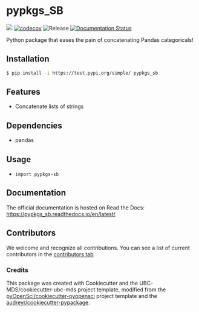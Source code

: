 # pypkgs_SB 

![](https://github.com/sbabicki/pypkgs_sb/workflows/build/badge.svg) [![codecov](https://codecov.io/gh/sbabicki/pypkgs_sb/branch/main/graph/badge.svg)](https://codecov.io/gh/sbabicki/pypkgs_sb) ![Release](https://github.com/sbabicki/pypkgs_sb/workflows/Release/badge.svg) [![Documentation Status](https://readthedocs.org/projects/pypkgs_sb/badge/?version=latest)](https://pypkgs_sb.readthedocs.io/en/latest/?badge=latest)

Python package that eases the pain of concatenating Pandas categoricals!

## Installation

```bash
$ pip install -i https://test.pypi.org/simple/ pypkgs_sb
```

## Features

- Concatenate lists of strings

## Dependencies

- pandas

## Usage

-  `import pypkgs-sb`

## Documentation

The official documentation is hosted on Read the Docs: https://pypkgs_sb.readthedocs.io/en/latest/

## Contributors

We welcome and recognize all contributions. You can see a list of current contributors in the [contributors tab](https://github.com/sbabicki/pypkgs_sb/graphs/contributors).

### Credits

This package was created with Cookiecutter and the UBC-MDS/cookiecutter-ubc-mds project template, modified from the [pyOpenSci/cookiecutter-pyopensci](https://github.com/pyOpenSci/cookiecutter-pyopensci) project template and the [audreyr/cookiecutter-pypackage](https://github.com/audreyr/cookiecutter-pypackage).
